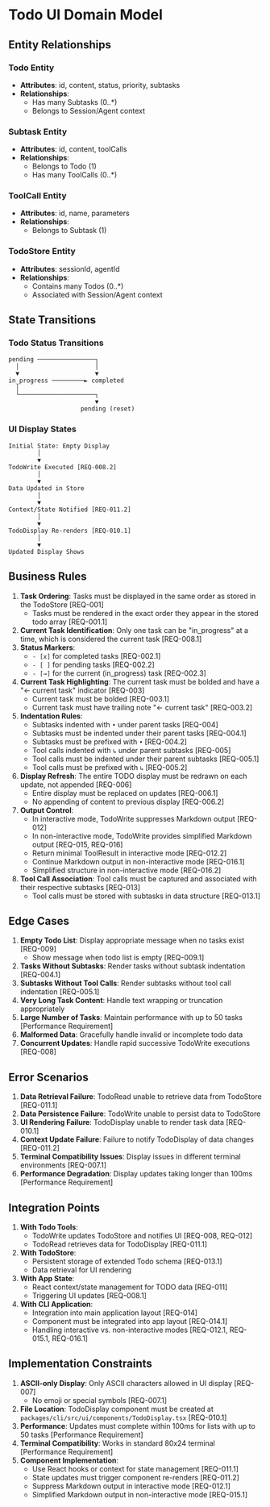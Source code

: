 # Todo UI Domain Model

## Entity Relationships

### Todo Entity
- **Attributes**: id, content, status, priority, subtasks
- **Relationships**: 
  - Has many Subtasks (0..*)
  - Belongs to Session/Agent context

### Subtask Entity
- **Attributes**: id, content, toolCalls
- **Relationships**:
  - Belongs to Todo (1)
  - Has many ToolCalls (0..*)

### ToolCall Entity
- **Attributes**: id, name, parameters
- **Relationships**:
  - Belongs to Subtask (1)

### TodoStore Entity
- **Attributes**: sessionId, agentId
- **Relationships**:
  - Contains many Todos (0..*)
  - Associated with Session/Agent context

## State Transitions

### Todo Status Transitions
```
pending ────────────────┐
  │                     │
  ▼                     ▼
in_progress ─────────► completed
  │
  └─────────────────────┐
                        ▼
                    pending (reset)
```

### UI Display States
```
Initial State: Empty Display
        │
        ▼
TodoWrite Executed [REQ-008.2]
        │
        ▼
Data Updated in Store
        │
        ▼
Context/State Notified [REQ-011.2]
        │
        ▼
TodoDisplay Re-renders [REQ-010.1]
        │
        ▼
Updated Display Shows
```

## Business Rules

1. **Task Ordering**: Tasks must be displayed in the same order as stored in the TodoStore [REQ-001]
   - Tasks must be rendered in the exact order they appear in the stored todo array [REQ-001.1]
2. **Current Task Identification**: Only one task can be "in_progress" at a time, which is considered the current task [REQ-008.1]
3. **Status Markers**: 
   - `- [x]` for completed tasks [REQ-002.1]
   - `- [ ]` for pending tasks [REQ-002.2]
   - `- [→]` for the current (in_progress) task [REQ-002.3]
4. **Current Task Highlighting**: The current task must be bolded and have a "← current task" indicator [REQ-003]
   - Current task must be bolded [REQ-003.1]
   - Current task must have trailing note "← current task" [REQ-003.2]
5. **Indentation Rules**:
   - Subtasks indented with `•` under parent tasks [REQ-004]
   - Subtasks must be indented under their parent tasks [REQ-004.1]
   - Subtasks must be prefixed with `•` [REQ-004.2]
   - Tool calls indented with `↳` under parent subtasks [REQ-005]
   - Tool calls must be indented under their parent subtasks [REQ-005.1]
   - Tool calls must be prefixed with `↳` [REQ-005.2]
6. **Display Refresh**: The entire TODO display must be redrawn on each update, not appended [REQ-006]
   - Entire display must be replaced on updates [REQ-006.1]
   - No appending of content to previous display [REQ-006.2]
7. **Output Control**: 
   - In interactive mode, TodoWrite suppresses Markdown output [REQ-012]
   - In non-interactive mode, TodoWrite provides simplified Markdown output [REQ-015, REQ-016]
   - Return minimal ToolResult in interactive mode [REQ-012.2]
   - Continue Markdown output in non-interactive mode [REQ-016.1]
   - Simplified structure in non-interactive mode [REQ-016.2]
8. **Tool Call Association**: Tool calls must be captured and associated with their respective subtasks [REQ-013]
   - Tool calls must be stored with subtasks in data structure [REQ-013.1]

## Edge Cases

1. **Empty Todo List**: Display appropriate message when no tasks exist [REQ-009]
   - Show message when todo list is empty [REQ-009.1]
2. **Tasks Without Subtasks**: Render tasks without subtask indentation [REQ-004.1]
3. **Subtasks Without Tool Calls**: Render subtasks without tool call indentation [REQ-005.1]
4. **Very Long Task Content**: Handle text wrapping or truncation appropriately
5. **Large Number of Tasks**: Maintain performance with up to 50 tasks [Performance Requirement]
6. **Malformed Data**: Gracefully handle invalid or incomplete todo data
7. **Concurrent Updates**: Handle rapid successive TodoWrite executions [REQ-008]

## Error Scenarios

1. **Data Retrieval Failure**: TodoRead unable to retrieve data from TodoStore [REQ-011.1]
2. **Data Persistence Failure**: TodoWrite unable to persist data to TodoStore
3. **UI Rendering Failure**: TodoDisplay unable to render task data [REQ-010.1]
4. **Context Update Failure**: Failure to notify TodoDisplay of data changes [REQ-011.2]
5. **Terminal Compatibility Issues**: Display issues in different terminal environments [REQ-007.1]
6. **Performance Degradation**: Display updates taking longer than 100ms [Performance Requirement]

## Integration Points

1. **With Todo Tools**: 
   - TodoWrite updates TodoStore and notifies UI [REQ-008, REQ-012]
   - TodoRead retrieves data for TodoDisplay [REQ-011.1]
2. **With TodoStore**: 
   - Persistent storage of extended Todo schema [REQ-013.1]
   - Data retrieval for UI rendering
3. **With App State**: 
   - React context/state management for TODO data [REQ-011]
   - Triggering UI updates [REQ-008.1]
4. **With CLI Application**: 
   - Integration into main application layout [REQ-014]
   - Component must be integrated into app layout [REQ-014.1]
   - Handling interactive vs. non-interactive modes [REQ-012.1, REQ-015.1, REQ-016.1]

## Implementation Constraints

1. **ASCII-only Display**: Only ASCII characters allowed in UI display [REQ-007]
   - No emoji or special symbols [REQ-007.1]
2. **File Location**: TodoDisplay component must be created at `packages/cli/src/ui/components/TodoDisplay.tsx` [REQ-010.1]
3. **Performance**: Updates must complete within 100ms for lists with up to 50 tasks [Performance Requirement]
4. **Terminal Compatibility**: Works in standard 80x24 terminal [Performance Requirement]
5. **Component Implementation**: 
   - Use React hooks or context for state management [REQ-011.1]
   - State updates must trigger component re-renders [REQ-011.2]
   - Suppress Markdown output in interactive mode [REQ-012.1]
   - Simplified Markdown output in non-interactive mode [REQ-015.1]